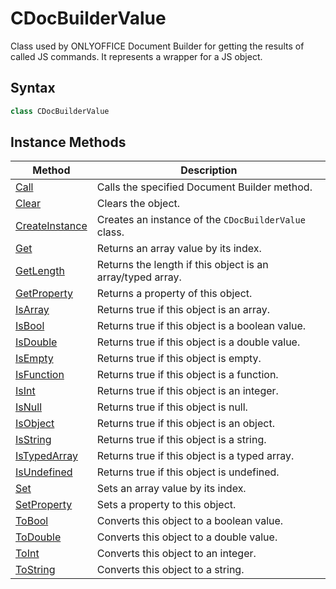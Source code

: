 # CDocBuilderValue

Class used by ONLYOFFICE Document Builder for getting the results of called JS commands. It represents a wrapper for a JS object.

## Syntax

```cpp
class CDocBuilderValue
```

## Instance Methods

| Method                              | Description                                                |
| ----------------------------------- | ---------------------------------------------------------- |
| [Call](Call.md)                     | Calls the specified Document Builder method.               |
| [Clear](Clear.md)                   | Clears the object.                                         |
| [CreateInstance](CreateInstance.md) | Creates an instance of the `CDocBuilderValue` class.       |
| [Get](Get.md)                       | Returns an array value by its index.                       |
| [GetLength](GetLength.md)           | Returns the length if this object is an array/typed array. |
| [GetProperty](GetProperty.md)       | Returns a property of this object.                         |
| [IsArray](IsArray.md)               | Returns true if this object is an array.                   |
| [IsBool](IsBool.md)                 | Returns true if this object is a boolean value.            |
| [IsDouble](IsDouble.md)             | Returns true if this object is a double value.             |
| [IsEmpty](IsEmpty.md)               | Returns true if this object is empty.                      |
| [IsFunction](IsFunction.md)         | Returns true if this object is a function.                 |
| [IsInt](IsInt.md)                   | Returns true if this object is an integer.                 |
| [IsNull](IsNull.md)                 | Returns true if this object is null.                       |
| [IsObject](IsObject.md)             | Returns true if this object is an object.                  |
| [IsString](IsString.md)             | Returns true if this object is a string.                   |
| [IsTypedArray](IsTypedArray.md)     | Returns true if this object is a typed array.              |
| [IsUndefined](IsUndefined.md)       | Returns true if this object is undefined.                  |
| [Set](Set.md)                       | Sets an array value by its index.                          |
| [SetProperty](SetProperty.md)       | Sets a property to this object.                            |
| [ToBool](ToBool.md)                 | Converts this object to a boolean value.                   |
| [ToDouble](ToDouble.md)             | Converts this object to a double value.                    |
| [ToInt](ToInt.md)                   | Converts this object to an integer.                        |
| [ToString](ToString.md)             | Converts this object to a string.                          |
